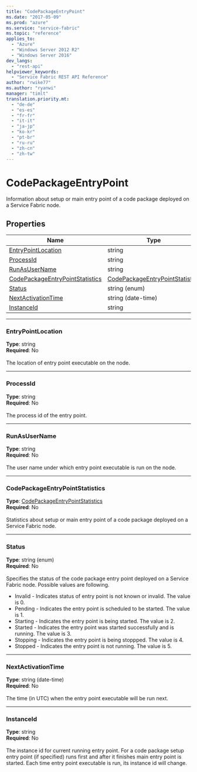 ```yaml
---
title: "CodePackageEntryPoint"
ms.date: "2017-05-09"
ms.prod: "azure"
ms.service: "service-fabric"
ms.topic: "reference"
applies_to: 
  - "Azure"
  - "Windows Server 2012 R2"
  - "Windows Server 2016"
dev_langs: 
  - "rest-api"
helpviewer_keywords: 
  - "Service Fabric REST API Reference"
author: "rwike77"
ms.author: "ryanwi"
manager: "timlt"
translation.priority.mt: 
  - "de-de"
  - "es-es"
  - "fr-fr"
  - "it-it"
  - "ja-jp"
  - "ko-kr"
  - "pt-br"
  - "ru-ru"
  - "zh-cn"
  - "zh-tw"
---
```

# CodePackageEntryPoint

Information about setup or main entry point of a code package deployed on a Service Fabric node.

## Properties
| Name | Type | Required |
| --- | --- | --- |
| [EntryPointLocation](#entrypointlocation) | string | No |
| [ProcessId](#processid) | string | No |
| [RunAsUserName](#runasusername) | string | No |
| [CodePackageEntryPointStatistics](#codepackageentrypointstatistics) | [CodePackageEntryPointStatistics](sfclient-v56-model-codepackageentrypointstatistics.md) | No |
| [Status](#status) | string (enum) | No |
| [NextActivationTime](#nextactivationtime) | string (date-time) | No |
| [InstanceId](#instanceid) | string | No |

____
### EntryPointLocation
__Type__: string <br/>
__Required__: No<br/>
<br/>
The location of entry point executable on the node.

____
### ProcessId
__Type__: string <br/>
__Required__: No<br/>
<br/>
The process id of the entry point.

____
### RunAsUserName
__Type__: string <br/>
__Required__: No<br/>
<br/>
The user name under which entry point executable is run on the node.

____
### CodePackageEntryPointStatistics
__Type__: [CodePackageEntryPointStatistics](sfclient-v56-model-codepackageentrypointstatistics.md) <br/>
__Required__: No<br/>
<br/>
Statistics about setup or main entry point  of a code package deployed on a Service Fabric node.

____
### Status
__Type__: string (enum) <br/>
__Required__: No<br/>
<br/>
Specifies the status of the code package entry point deployed on a Service Fabric node. Possible values are following.

  - Invalid - Indicates status of entry point is not known or invalid. The value is 0.
  - Pending - Indicates the entry point is scheduled to be started. The value is 1.
  - Starting - Indicates the entry point is being started. The value is 2.
  - Started - Indicates the entry point was started successfully and is running. The value is 3.
  - Stopping - Indicates the entry point is being stoppped. The value is 4.
  - Stopped - Indicates the entry point is not running. The value is 5.


____
### NextActivationTime
__Type__: string (date-time) <br/>
__Required__: No<br/>
<br/>
The time (in UTC) when the entry point executable will be run next.

____
### InstanceId
__Type__: string <br/>
__Required__: No<br/>
<br/>
The instance id for current running entry point. For a code package setup entry point (if specified) runs first and after it finishes main entry point is started. Each time entry point executable is run, its instance id will change.

